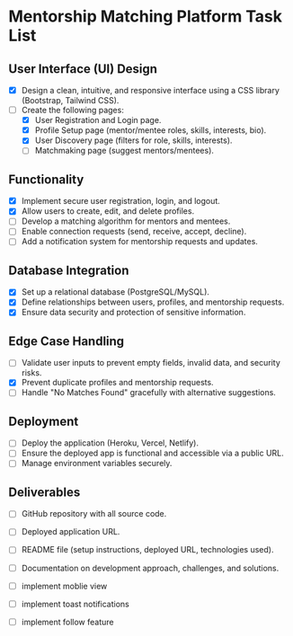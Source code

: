 # Mentorship Matching Platform Task List

## User Interface (UI) Design

- [x] Design a clean, intuitive, and responsive interface using a CSS library (Bootstrap, Tailwind CSS).
- [ ] Create the following pages:
  - [x] User Registration and Login page.
  - [x] Profile Setup page (mentor/mentee roles, skills, interests, bio).
  - [x] User Discovery page (filters for role, skills, interests).
  - [ ] Matchmaking page (suggest mentors/mentees).

## Functionality

- [x] Implement secure user registration, login, and logout.
- [x] Allow users to create, edit, and delete profiles.
- [ ] Develop a matching algorithm for mentors and mentees.
- [ ] Enable connection requests (send, receive, accept, decline).
- [ ] Add a notification system for mentorship requests and updates.

## Database Integration

- [x] Set up a relational database (PostgreSQL/MySQL).
- [x] Define relationships between users, profiles, and mentorship requests.
- [x] Ensure data security and protection of sensitive information.

## Edge Case Handling

- [ ] Validate user inputs to prevent empty fields, invalid data, and security risks.
- [x] Prevent duplicate profiles and mentorship requests.
- [ ] Handle "No Matches Found" gracefully with alternative suggestions.

## Deployment

- [ ] Deploy the application (Heroku, Vercel, Netlify).
- [ ] Ensure the deployed app is functional and accessible via a public URL.
- [ ] Manage environment variables securely.

## Deliverables

- [ ] GitHub repository with all source code.
- [ ] Deployed application URL.
- [ ] README file (setup instructions, deployed URL, technologies used).
- [ ] Documentation on development approach, challenges, and solutions.

- [ ] implement moblie view
- [ ] implement toast notifications
- [ ] implement follow feature
